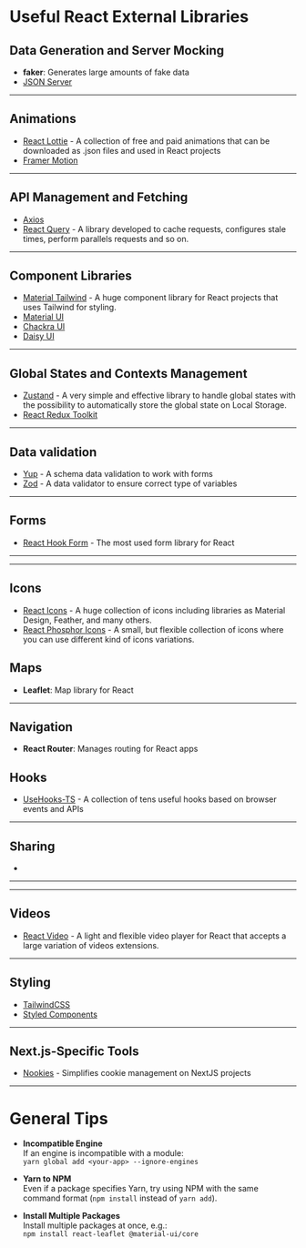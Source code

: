# Useful React External Libraries

## Data Generation and Server Mocking
- **faker**: Generates large amounts of fake data
- [JSON Server](https://www.material-tailwind.com/docs/react/installation)

---

## Animations
- [React Lottie](https://www.material-tailwind.com/docs/react/installation) - A collection of free and paid animations that can be downloaded as .json files and used in React projects
- [Framer Motion](https://www.material-tailwind.com/docs/react/installation)

---

## API Management and Fetching
- [Axios](https://www.material-tailwind.com/docs/react/installation)
- [React Query](https://www.material-tailwind.com/docs/react/installation) - A library developed to cache requests, configures stale times, perform parallels requests and so on.

---

## Component Libraries

- [Material Tailwind](https://www.material-tailwind.com/docs/react/installation) - A huge component library for React projects that uses Tailwind for styling.
- [Material UI](https://www.material-tailwind.com/docs/react/installation)
- [Chackra UI](https://www.material-tailwind.com/docs/react/installation)
- [Daisy UI](https://www.material-tailwind.com/docs/react/installation)

---

## Global States and Contexts Management

- [Zustand](https://www.material-tailwind.com/docs/react/installation) - A very simple and effective library to handle global states with the possibility to automatically store the global state on Local Storage.
- [React Redux Toolkit](https://www.material-tailwind.com/docs/react/installation)

---


## Data validation
- [Yup](https://www.material-tailwind.com/docs/react/installation) - A schema data validation to work with forms
- [Zod](https://www.material-tailwind.com/docs/react/installation) - A data validator to ensure correct type of variables

---

## Forms
- [React Hook Form](https://www.material-tailwind.com/docs/react/installation) - The most used form library for React

---


---

## Icons
- [React  Icons](https://www.material-tailwind.com/docs/react/installation) - A huge collection of icons including libraries as Material Design, Feather, and many others.
- [React Phosphor Icons](https://www.material-tailwind.com/docs/react/installation) - A small, but flexible collection of icons where you can use different kind of icons variations.


## Maps
- **Leaflet**: Map library for React

---

## Navigation
- **React Router**: Manages routing for React apps


## Hooks
- [UseHooks-TS](https://usehooks-ts.com/introduction) - A collection of tens useful hooks based on browser events and APIs


---

## Sharing
- 

---

---

## Videos
- [React Video](https://usehooks-ts.com/introduction) - A light and flexible video player for React that accepts a large variation of videos extensions.

---

## Styling
- [TailwindCSS](https://www.material-tailwind.com/docs/react/installation)
- [Styled Components](https://www.material-tailwind.com/docs/react/installation)

---

## Next.js-Specific Tools
- [Nookies](https://www.material-tailwind.com/docs/react/installation) - Simplifies cookie management on NextJS projects

---

# General Tips

- **Incompatible Engine**  
  If an engine is incompatible with a module:  
  `yarn global add <your-app> --ignore-engines`

- **Yarn to NPM**  
  Even if a package specifies Yarn, try using NPM with the same command format (`npm install` instead of `yarn add`).

- **Install Multiple Packages**  
  Install multiple packages at once, e.g.:  
  `npm install react-leaflet @material-ui/core`
